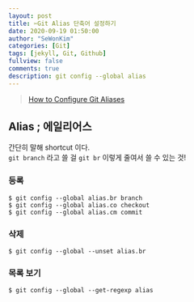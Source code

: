 ```yaml
---
layout: post
title: ✂Git Alias 단축어 설정하기
date: 2020-09-19 01:50:00
author: "SeWonKim"
categories: [Git]
tags: [jekyll, Git, Github]
fullview: false
comments: true
description: git config --global alias
---
```


> [How to Configure Git Aliases](https://blog.alyssaholland.me/how-to-configure-git-aliases)

## Alias ; 에일리어스

간단히 말해 shortcut 이다.  
`git branch` 라고 쓸 걸 `git br` 이렇게 줄여서 쓸 수 있는 것!

### 등록

```console
$ git config --global alias.br branch
$ git config --global alias.co checkout
$ git config --global alias.cm commit
```

### 삭제

```console
$ git config --global --unset alias.br
```

### 목록 보기

```console
$ git config --global --get-regexp alias
```
